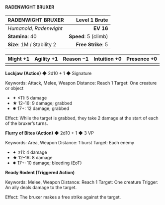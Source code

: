 #### RADENWIGHT BRUXER

| RADENWIGHT BRUXER | **Level 1 Brute** |
|:-------------------------------------------------- | -------------------------:|
| *Humanoid, Radenwight* | **EV 16** |
| **Stamina**: 40 | **Speed**: 5 (climb) |
| **Size**: 1M / Stability 2 | **Free Strike**: 5 |

| **Might** +1 | **Agility** +1 | **Reason** −1 | **Intuition** +0 | **Presence** +0 |
| -------- | ---------- | --------- | ------------ | ----------- |
|  |  |  |  |  |

**Lockjaw (Action)** ◆ 2d10 + 1 ◆ Signature

Keywords: Attack, Melee, Weapon
Distance: Reach 1
Target: One creature or object
- ✦ ≤11: 5 damage
- ★ 12–16: 9 damage; grabbed
- ✸ 17+: 12 damage; grabbed

Effect: While the target is grabbed, they take 2 damage at the start of each of the bruxer’s turns.

**Flurry of Bites (Action)** ◆ 2d10 + 1 ◆ 3 VP

Keywords: Area, Weapon
Distance: 1 burst
Target: Each enemy
- ✦ ≤11: 4 damage
- ★ 12–16: 8 damage
- ✸ 17+: 10 damage; bleeding (EoT)

**Ready Rodent (Triggered Action)**

Keywords: Melee, Weapon
Distance: Reach 1
Target: One creature
Trigger: An ally deals damage to the target.

Effect: The bruxer makes a free strike against the target.

